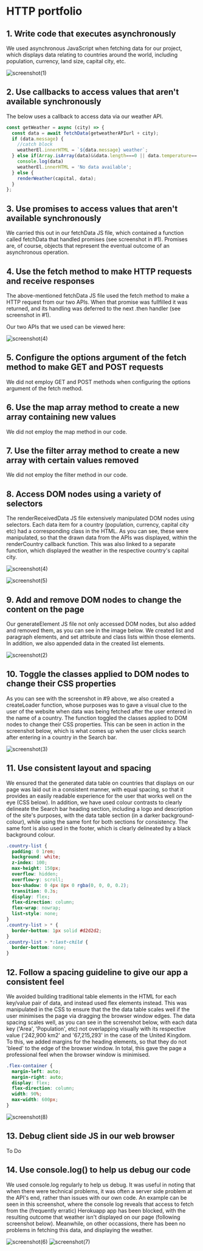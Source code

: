 # HTTP portfolio

## 1. Write code that executes asynchronously

We used asynchronous JavaScript when fetching data for our project, which displays data relating to countries around the world, including population, currency, land size, capital city, etc. 

![screenshot(1)](https://user-images.githubusercontent.com/52511353/205499740-1886ed3e-786b-4b06-bd51-4f887b2dd6d6.png)


## 2. Use callbacks to access values that aren't available synchronously

The below uses a callback to access data via our weather API. 

```js
const getWeather = async (city) => {
  const data = await fetchData(getweatherAPIurl + city);
  if (data.message) {
    //catch block
    weatherEl.innerHTML = `${data.message} weather`;
  } else if(Array.isArray(data)&&data.length===0 || data.temperature==''){//404
    console.log(data)
    weatherEl.innerHTML = 'No data available';
  } else {
    renderWeather(capital, data);
  }
};

```

## 3. Use promises to access values that aren't available synchronously

We carried this out in our fetchData JS file, which contained a function called fetchData that handled promises (see screenshot in #1). Promises are, of course, objects that represent the eventual outcome of an asynchronous operation.

## 4. Use the fetch method to make HTTP requests and receive responses

The above-mentioned fetchData JS file used the fetch method to make a HTTP request from our two APIs. When that promise was fullfilled it was returned, and its handling was deferred to the next .then handler (see screenshot in #1).

Our two APIs that we used can be viewed here:

![screenshot(4)](https://user-images.githubusercontent.com/52511353/205127525-a301d416-39a1-4209-8b44-e7694aeff487.png)

## 5. Configure the options argument of the fetch method to make GET and POST requests

We did not employ GET and POST methods when configuring the options argument of the fetch method. 

## 6. Use the map array method to create a new array containing new values

We did not employ the map method in our code. 

## 7. Use the filter array method to create a new array with certain values removed

We did not employ the filter method in our code. 
 
## 8. Access DOM nodes using a variety of selectors

The renderReceivedData JS file extensively manipulated DOM nodes using selectors. Each data item for a country (population, currency, capital city etc) had a corresponding class in the HTML. As you can see, these were manipulated, so that the drawn data from the APIs was displayed, within the renderCountry callback function. This was also linked to a separate function, which displayed the weather in the respective country's capital city.   

![screenshot(4)](https://user-images.githubusercontent.com/52511353/205125299-ca3ac2d2-62c2-419b-8922-95cc6debe498.png)

![screenshot(5)](https://user-images.githubusercontent.com/52511353/205125679-9f5945e2-32d1-4b49-86bb-c77210fa9e41.png)

## 9. Add and remove DOM nodes to change the content on the page

Our generateElement JS file not only accessed DOM nodes, but also added and removed them, as you can see in the image below. We created list and paragraph elements, and set attribute and class lists within those elements. In addition, we also appended data in the created list elements.   

![screenshot(2)](https://user-images.githubusercontent.com/52511353/205121567-c727a6f3-ee54-472c-9722-bbc22d64165f.png)

## 10. Toggle the classes applied to DOM nodes to change their CSS properties

As you can see with the screenshot in #9 above, we also created a createLoader function, whose purposes was to gave a visual clue to the user of the website when data was being fetched after the user entered in the name of a country. The function toggled the classes applied to DOM nodes to change their CSS properties. This can be seen in action in the screenshot below, which is what comes up when the user clicks search after entering in a country in the Search bar.

![screenshot(3)](https://user-images.githubusercontent.com/52511353/205122899-ab6879e0-bece-4736-a2ce-7e5a588f293c.png)

## 11. Use consistent layout and spacing

We ensured that the generated data table on countries that displays on our page was laid out in a consistent manner, with equal spacing, so that it provides an easily readable experience for the user that works well on the eye (CSS below).
In addition, we have used colour contrasts to clearly delineate the Search bar heading section, including a logo and description of the site's purposes, with the data table section (in a darker background-colour), while using the same font for both sections for consistency. The same font is also used in the footer, which is clearly delineated by a black background colour.

```css
.country-list {
  padding: 0 1rem;
  background: white;
  z-index: 100;
  max-height: 150px;
  overflow: hidden;
  overflow-y: scroll;
  box-shadow: 0 4px 8px 0 rgba(0, 0, 0, 0.2);
  transition: 0.3s;
  display: flex;
  flex-direction: column;
  flex-wrap: nowrap;
  list-style: none;
}
.country-list > * {
  border-bottom: 1px solid #d2d2d2;
}
.country-list > *:last-child {
  border-bottom: none;
}
```

## 12. Follow a spacing guideline to give our app a consistent feel

We avoided building traditional table elements in the HTML for each key/value pair of data, and instead used flex elements instead. This was manipulated in the CSS to ensure that the the data table scales well if the user minimises the page via dragging the browser window edges. The data spacing scales well, as you can see in the screenshot below, with each data key ('Area', 'Population', etc) not overlapping visually with its respective value ('242,900 km2' and '67,215,293' in the case of the United Kingdom. To this, we added margins for the heading elements, so that they do not 'bleed' to the edge of the browser window. 
In total, this gave the page a professional feel when the browser window is minimised.

```css
.flex-container {
  margin-left: auto;
  margin-right: auto;
  display: flex;
  flex-direction: column;
  width: 90%;
  max-width: 600px;
}
```

![screenshot(8)](https://user-images.githubusercontent.com/52511353/205501706-ec8876cd-f15f-4944-89ab-5e16c964e6a7.png)

## 13. Debug client side JS in our web browser

To Do

## 14. Use console.log() to help us debug our code

We used console.log regularly to help us debug. It was useful in noting that when there were technical problems, it was often a server side problem at the API's end, rather than issues with our own code. An example can be seen in this screenshot, where the console log reveals that access to fetch from the (frequently erratic) Herokuapp app has been blocked, with the resulting outcome that weather isn't displayed on our page (following screenshot below). Meanwhile, on other occassions, there has been no problems in fetching this data, and displaying the weather. 

![screenshot(6)](https://user-images.githubusercontent.com/52511353/205364990-00ab849f-2239-4368-94ab-bd7f252384b4.png)
![screenshot(7)](https://user-images.githubusercontent.com/52511353/205365195-3a3241ed-f913-4677-b459-0416e327f20c.png)
